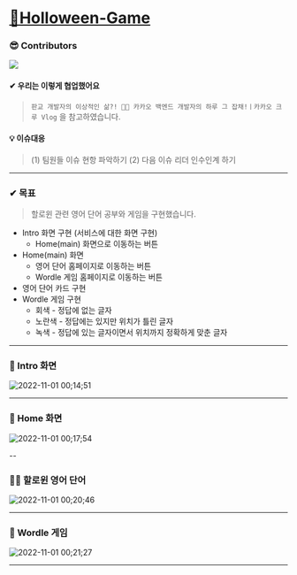 # [👻Holloween-Game](https://oiosu.github.io/Holloween-Game/)

### 😎 Contributors

<a href="https://github.com/oiosu/Holloween-Game/graphs/contributors">
  <img src="https://contrib.rocks/image?repo=oiosu/Holloween-Game" />
</a>

#### ✔ 우리는 이렇게 협업했어요 
> `판교 개발자의 이상적인 삶?! 👨‍💻 카카오 백엔드 개발자의 하루 그 잡채!ㅣ카카오 크루 Vlog` 을 참고하였습니다. 
#### 💡 이슈대응
> (1) 팀원들 이슈 현항 파악하기 
> (2) 다음 이슈 리더 인수인계 하기 

---


### ✔ 목표
> 할로윈 관련 영어 단어 공부와 게임을 구현했습니다. 

- Intro 화면 구현 (서비스에 대한 화면 구현)
  - Home(main) 화면으로 이동하는 버튼 
- Home(main) 화면
  - 영어 단어 홈페이지로 이동하는 버튼 
  - Wordle 게임 홈페이지로 이동하는 버튼 
- 영어 단어 카드 구현 
- Wordle 게임 구현 
  - 회색 - 정답에 없는 글자
  - 노란색 - 정답에는 있지만 위치가 틀린 글자
  - 녹색 - 정답에 있는 글자이면서 위치까지 정확하게 맞춘 글자
  
---

### 🎃 Intro 화면 
![2022-11-01 00;14;51](https://user-images.githubusercontent.com/99783474/199043051-b5141f6b-4fa5-491a-b874-99d418b609b9.gif)

---

### 👻 Home 화면 
![2022-11-01 00;17;54](https://user-images.githubusercontent.com/99783474/199043346-42731efc-96b3-4b89-b40e-b5b2fb0d0e2d.gif)

--

### 🧛‍♀️ 할로윈 영어 단어
![2022-11-01 00;20;46](https://user-images.githubusercontent.com/99783474/199044033-b1a20e7c-3156-4410-9301-eb73e2fa2c80.gif)

---

### 🎃 Wordle 게임
![2022-11-01 00;21;27](https://user-images.githubusercontent.com/99783474/199044294-7825c96e-ab37-44a3-b3e9-b5463f46728b.gif)

---


